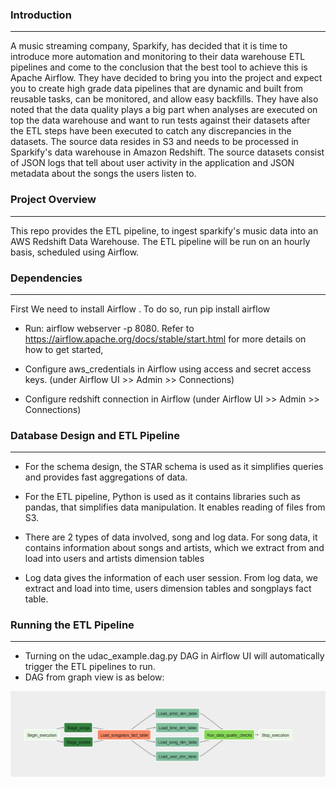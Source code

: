 ### Introduction
---
A music streaming company, Sparkify, has decided that it is time to introduce more automation and monitoring to their data warehouse ETL pipelines and come to the conclusion that the best tool to achieve this is Apache Airflow.
They have decided to bring you into the project and expect you to create high grade data pipelines that are dynamic and built from reusable tasks, can be monitored, and allow easy backfills. They have also noted that the data quality plays a big part when analyses are executed on top the data warehouse and want to run tests against their datasets after the ETL steps have been executed to catch any discrepancies in the datasets.
The source data resides in S3 and needs to be processed in Sparkify's data warehouse in Amazon Redshift. The source datasets consist of JSON logs that tell about user activity in the application and JSON metadata about the songs the users listen to.

### Project Overview
---
This repo provides the ETL pipeline, to ingest sparkify's music data into an AWS Redshift Data Warehouse. The ETL pipeline will be run on an hourly basis, scheduled using Airflow.


### Dependencies
---
First We need to install Airflow . To do so, run pip install airflow

* Run: airflow webserver -p 8080. Refer to https://airflow.apache.org/docs/stable/start.html for more details on how to get started,

* Configure aws_credentials in Airflow using access and secret access keys. (under Airflow UI >> Admin >> Connections)

* Configure redshift connection in Airflow (under Airflow UI >> Admin >> Connections)

### Database Design and ETL Pipeline
---
* For the schema design, the STAR schema is used as it simplifies queries and provides fast aggregations of data.

* For the ETL pipeline, Python is used as it contains libraries such as pandas, that simplifies data manipulation. It enables reading of files from S3.

* There are 2 types of data involved, song and log data. For song data, it contains information about songs and artists, which we extract from and load into users and artists dimension tables

* Log data gives the information of each user session. From log data, we extract and load into time, users dimension tables and songplays fact table.

### Running the ETL Pipeline
---
* Turning on the udac_example.dag.py DAG in Airflow UI will automatically trigger the ETL pipelines to run.
* DAG from graph view is as below:

![DAG](snapshots/DAG.PNG)
